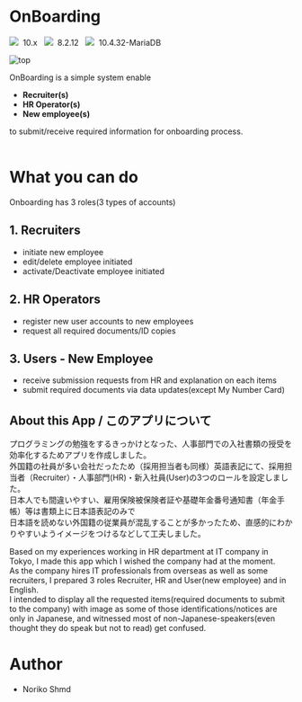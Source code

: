 # OnBoarding

 <img src="https://img.shields.io/badge/-Laravel-E74430.svg?logo=laravel&style=plastic">&nbsp;&nbsp;10.x &nbsp;
 <img src="https://img.shields.io/badge/-Php-777BB4.svg?logo=php&style=plastic">&nbsp;&nbsp;8.2.12 &nbsp;
 <img src="https://img.shields.io/badge/-Mysql-4479A1.svg?logo=mysql&style=plastic">&nbsp;&nbsp;10.4.32-MariaDB


![top](https://github.com/Norikoshmd/_onBoarding/assets/147987462/d220e9a9-cb6a-40b3-8a47-8fea3dd3740f)

OnBoarding is a simple system enable <br>
<b>
* Recruiter(s)
* HR Operator(s)
* New employee(s)
</b>
to submit/receive required information for onboarding process.
<br><br>

# What you can do

Onboarding has 3 roles(3 types of accounts)


## 1. Recruiters
* initiate new employee
* edit/delete employee initiated
* activate/Deactivate employee initiated

## 2. HR Operators
* register new user accounts to new employees
* request all required documents/ID copies

## 3. Users - New Employee
* receive submission requests from HR and explanation on each items
* submit required documents via data updates(except My Number Card)


## About this App / このアプリについて

プログラミングの勉強をするきっかけとなった、人事部門での入社書類の授受を効率化するためアプリを作成しました。<br>
外国籍の社員が多い会社だったため（採用担当者も同様）英語表記にて、採用担当者（Recruiter）・人事部門(HR)・新入社員(User)の3つのロールを設定しました。
<br>
日本人でも間違いやすい、雇用保険被保険者証や基礎年金番号通知書（年金手帳）等は書類上に日本語表記のみで<br>
日本語を読めない外国籍の従業員が混乱することが多かったため、直感的にわかりやすいようイメージをつけるなどして工夫しました。
<br>


Based on my experiences working in HR department at IT company in Tokyo, I made this app which I wished the company had at the moment.<br>
As the company hires IT professionals from overseas as well as some recruiters, I prepared 3 roles Recruiter, HR and User(new employee) and in English.<br>
I intended to display all the requested items(required documents to submit to the company) with image as some of those identifications/notices are only in Japanese,
and witnessed most of non-Japanese-speakers(even thought they do speak but not to read) get confused.<br>


 
# Author
 
* Noriko Shmd
